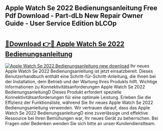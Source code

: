 ## Apple Watch Se 2022 Bedienungsanleitung Free Pdf Download - Part-dLb New Repair Owner Guide - User Service Edition bLCOp

# <h2><a href="http://df3tj2.blite.top/?on=Apple+Watch+Se+2022+Bedienungsanleitung">🔗Download 👉🔴 Apple Watch Se 2022 Bedienungsanleitung</a></h2>

[![Apple Watch Se 2022 Bedienungsanleitung new download](https://i.imgur.com/lujVjoI.png)](http://df3tj2.blite.top/?on=Apple+Watch+Se+2022+Bedienungsanleitung)
Ihr neues Apple Watch Se 2022 Bedienungsanleitung ist jetzt einsatzbereit. Dieses Benutzerhandbuch enthält eine Schritt-für-Schritt-Anleitung, die Ihnen bei der Installation, dem Betrieb und der Wartung Ihres Produkts hilft. Wichtige Informationen zu Konnektivitätsanforderungen Apple Watch Se 2022 BedienungsanleitungD Dieses Produkt erfordert spezielle Konnektivitätsanforderungen für eine optimale Leistung. Erleben Sie die Effizienz der Funktionsliste, während Sie Ihr neues Apple Watch Se 2022 Bedienungsanleitung verwenden. Wir vertrauen darauf, dass das Apple Watch Se 2022 BedienungsanleitungD eine zuverlässige und effektive Ressource bei Ihren Bemühungen war, Ihr neues Gerät zu beherrschen. Bei Fragen oder Bedenken wenden Sie sich bitte an unser Kundendienstteam.
